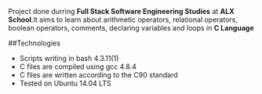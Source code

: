 Project done durring **Full Stack Software Engineering Studies** at **ALX School**.It aims to learn about arithmetic operators, relational operators, boolean operators, comments, declaring variables and loops in **C Language**

##Technologies
* Scripts writing in bash 4.3.11(1)
* C files are compiled using gcc 4.8.4
* C files are written according to the C90 standard
* Tested on Ubuntu 14.04 LTS
